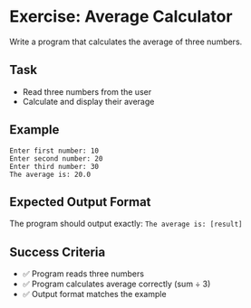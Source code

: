 # Exercise: Average Calculator

Write a program that calculates the average of three numbers.

## Task
- Read three numbers from the user
- Calculate and display their average

## Example
```
Enter first number: 10
Enter second number: 20
Enter third number: 30
The average is: 20.0
```

## Expected Output Format
The program should output exactly: `The average is: [result]`

## Success Criteria
- ✅ Program reads three numbers
- ✅ Program calculates average correctly (sum ÷ 3)
- ✅ Output format matches the example
